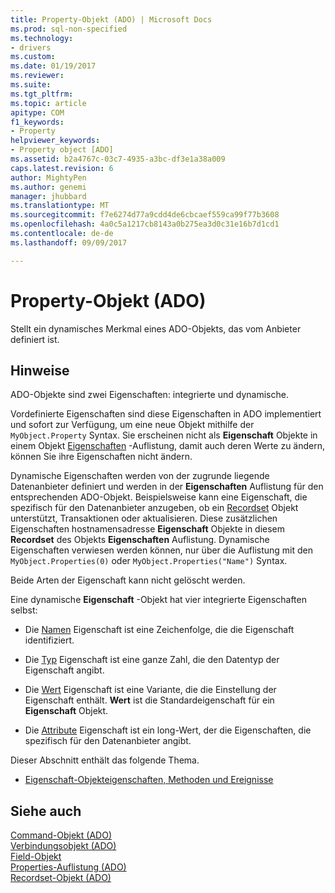 ```yaml
---
title: Property-Objekt (ADO) | Microsoft Docs
ms.prod: sql-non-specified
ms.technology:
- drivers
ms.custom: 
ms.date: 01/19/2017
ms.reviewer: 
ms.suite: 
ms.tgt_pltfrm: 
ms.topic: article
apitype: COM
f1_keywords:
- Property
helpviewer_keywords:
- Property object [ADO]
ms.assetid: b2a4767c-03c7-4935-a3bc-df3e1a38a009
caps.latest.revision: 6
author: MightyPen
ms.author: genemi
manager: jhubbard
ms.translationtype: MT
ms.sourcegitcommit: f7e6274d77a9cdd4de6cbcaef559ca99f77b3608
ms.openlocfilehash: 4a0c5a1217cb8143a0b275ea3d0c31e16b7d1cd1
ms.contentlocale: de-de
ms.lasthandoff: 09/09/2017

---
```

# <a name="property-object-ado"></a>Property-Objekt (ADO)
Stellt ein dynamisches Merkmal eines ADO-Objekts, das vom Anbieter definiert ist.  
  
## <a name="remarks"></a>Hinweise  
 ADO-Objekte sind zwei Eigenschaften: integrierte und dynamische.  
  
 Vordefinierte Eigenschaften sind diese Eigenschaften in ADO implementiert und sofort zur Verfügung, um eine neue Objekt mithilfe der `MyObject.Property` Syntax. Sie erscheinen nicht als **Eigenschaft** Objekte in einem Objekt [Eigenschaften](../../../ado/reference/ado-api/properties-collection-ado.md) -Auflistung, damit auch deren Werte zu ändern, können Sie ihre Eigenschaften nicht ändern.  
  
 Dynamische Eigenschaften werden von der zugrunde liegende Datenanbieter definiert und werden in der **Eigenschaften** Auflistung für den entsprechenden ADO-Objekt. Beispielsweise kann eine Eigenschaft, die spezifisch für den Datenanbieter anzugeben, ob ein [Recordset](../../../ado/reference/ado-api/recordset-object-ado.md) Objekt unterstützt, Transaktionen oder aktualisieren. Diese zusätzlichen Eigenschaften hostnamensadresse **Eigenschaft** Objekte in diesem **Recordset** des Objekts **Eigenschaften** Auflistung. Dynamische Eigenschaften verwiesen werden können, nur über die Auflistung mit den `MyObject.Properties(0)` oder `MyObject.Properties("Name")` Syntax.  
  
 Beide Arten der Eigenschaft kann nicht gelöscht werden.  
  
 Eine dynamische **Eigenschaft** -Objekt hat vier integrierte Eigenschaften selbst:  
  
-   Die [Namen](../../../ado/reference/ado-api/name-property-ado.md) Eigenschaft ist eine Zeichenfolge, die die Eigenschaft identifiziert.  
  
-   Die [Typ](../../../ado/reference/ado-api/type-property-ado.md) Eigenschaft ist eine ganze Zahl, die den Datentyp der Eigenschaft angibt.  
  
-   Die [Wert](../../../ado/reference/ado-api/value-property-ado.md) Eigenschaft ist eine Variante, die die Einstellung der Eigenschaft enthält. **Wert** ist die Standardeigenschaft für ein **Eigenschaft** Objekt.  
  
-   Die [Attribute](../../../ado/reference/ado-api/attributes-property-ado.md) Eigenschaft ist ein long-Wert, der die Eigenschaften, die spezifisch für den Datenanbieter angibt.  
  
 Dieser Abschnitt enthält das folgende Thema.  
  
-   [Eigenschaft-Objekteigenschaften, Methoden und Ereignisse](../../../ado/reference/ado-api/property-object-properties-methods-and-events.md)  
  
## <a name="see-also"></a>Siehe auch  
 [Command-Objekt (ADO)](../../../ado/reference/ado-api/command-object-ado.md)   
 [Verbindungsobjekt (ADO)](../../../ado/reference/ado-api/connection-object-ado.md)   
 [Field-Objekt](../../../ado/reference/ado-api/field-object.md)   
 [Properties-Auflistung (ADO)](../../../ado/reference/ado-api/properties-collection-ado.md)   
 [Recordset-Objekt (ADO)](../../../ado/reference/ado-api/recordset-object-ado.md)
